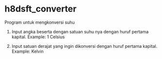 # h8dsft_converter

Program untuk mengkonversi suhu

1. Input angka beserta dengan satuan suhu nya dengan huruf pertama kapital. Example: 1 Celsius

2. Input satuan derajat yang ingin dikonversi dengan huruf pertama kapital. Example: Kelvin
